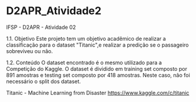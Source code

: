 # D2APR_Atividade2
IFSP - D2APR - Atividade 02


1.1. Objetivo
Este projeto tem um objetivo acadêmico de realizar a classificação para o dataset \"Titanic\",e realizar a predição se o passageiro sobreviveu ou não.

1.2. Conteúdo
O dataset encontrado é o mesmo utilizado para a Competição do Kaggle. O dataset é dividido em training set composto por 891 amostras e testing set composto por 418 amostras. Neste caso, não foi necessário o split dos dataset.

 Titanic - Machine Learning from Disaster
 https://www.kaggle.com/c/titanic
